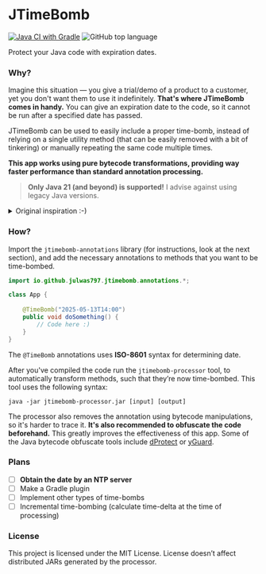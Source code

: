 # JTimeBomb

[![Java CI with Gradle](https://github.com/JulWas797/JTimeBomb/actions/workflows/gradle.yml/badge.svg)](https://github.com/JulWas797/JTimeBomb/actions/workflows/gradle.yml)
![GitHub top language](https://img.shields.io/github/languages/top/JulWas797/JTimeBomb)

Protect your Java code with expiration dates.

### Why?

Imagine this situation — you give a trial/demo of a product to a customer, yet you don't want them to use it
indefinitely.
**That's where JTimeBomb comes in handy.** You can give an expiration date to the code, so it cannot be run after
a specified date has passed.

JTimeBomb can be used to easily include a proper time-bomb, instead of relying on a single utility method
(that can be easily removed with a bit of tinkering) or manually repeating the same code multiple times.

**This app works using pure bytecode transformations, providing way faster performance than standard annotation
processing.**


> **Only Java 21 (and beyond) is supported!** I advise against using legacy Java versions.

<details>
<summary>Original inspiration :-)</summary>

![Meme](https://i.programmerhumor.io/2023/08/programmerhumor-io-frontend-memes-testing-memes-b9efd7441d70e85.jpg)

</details>

### How?

Import the `jtimebomb-annotations` library (for instructions, look at the next section), and add the necessary
annotations to methods that you want to be time-bombed.

```java
import io.github.julwas797.jtimebomb.annotations.*;

class App {
    
    @TimeBomb("2025-05-13T14:00")
    public void doSomething() {
        // Code here :)
    }
}
```

The `@TimeBomb` annotations uses **ISO-8601** syntax for determining date.

After you've compiled the code run the `jtimebomb-processor` tool, to automatically transform methods, such that
they’re now time-bombed. This tool uses the following syntax:

`java -jar jtimebomb-processor.jar [input] [output]`

The processor also removes the annotation using bytecode manipulations, so it's harder to trace it. **It's also
recommended to obfuscate the code beforehand.** This greatly improves the effectiveness of this app. Some of the Java
bytecode obfuscate tools include
[dProtect](https://obfuscator.re/dprotect/) or [yGuard](https://www.yworks.com/products/yguard).

[//]: # (### Imports)

[//]: # ()
[//]: # (<details>)

[//]: # (<summary>Maven</summary>)

[//]: # ()
[//]: # (```xml)

[//]: # (<dependencies>)

[//]: # (    <!-- Other dependencies -->)

[//]: # (    <dependency>)

[//]: # (        <groupId>io.github.julwas797.jtimebomb</groupId>)

[//]: # (        <artifactId>jtimebomb-annotations</artifactId>)

[//]: # (        <version>latest</version>)

[//]: # (    </dependency>)

[//]: # (</dependencies>)

[//]: # (```)

[//]: # (</details>)

[//]: # ()
[//]: # (<details>)

[//]: # (<summary>Gradle &#40;Groovy&#41;</summary>)

[//]: # ()
[//]: # (```groovy)

[//]: # (dependencies {)

[//]: # (    // Other dependencies)

[//]: # (    implementation 'io.github.julwas797.jtimebomb:jtimebomb-annotations:LATEST')

[//]: # (})

[//]: # (```)

[//]: # (</details>)

[//]: # ()
[//]: # (<details>)

[//]: # (<summary>Gradle &#40;Kotlin&#41;</summary>)

[//]: # ()
[//]: # (```kotlin)

[//]: # (dependencies {)

[//]: # (    // Other dependencies)

[//]: # (    implementation&#40;"io.github.julwas797.jtimebomb:jtimebomb-annotations:LATEST"&#41;)

[//]: # (})

[//]: # (```)

[//]: # ()
[//]: # (</details>)

### Plans

[//]: # (- [ ] **Implement proper testing for the processor**)
- [ ] **Obtain the date by an NTP server**
- [ ] Make a Gradle plugin
- [ ] Implement other types of time-bombs
- [ ] Incremental time-bombing (calculate time-delta at the time of processing)

### License

This project is licensed under the MIT License. License doesn’t affect distributed JARs generated by the processor.

